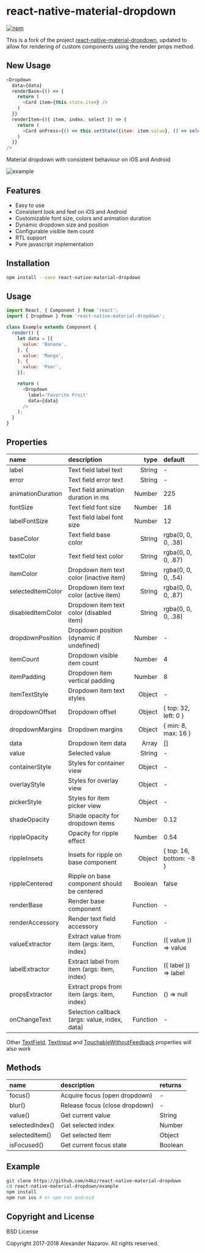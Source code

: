 [npm-badge]: https://img.shields.io/npm/v/react-native-material-dropdown.svg?colorB=ff6d00
[npm-url]: https://npmjs.com/package/react-native-material-dropdown
[license-badge]: https://img.shields.io/npm/l/react-native-material-dropdown.svg?colorB=448aff
[license-url]: https://raw.githubusercontent.com/n4kz/react-native-material-dropdown/master/license.txt
[codeclimate-badge]: https://img.shields.io/codeclimate/maintainability/n4kz/react-native-material-dropdown.svg
[codeclimate-url]: https://codeclimate.com/github/n4kz/react-native-material-dropdown
[example-url]: https://user-images.githubusercontent.com/2055622/27727487-591a807a-5d87-11e7-89f6-f31a442db0c6.gif
[textinput]: https://facebook.github.io/react-native/docs/textinput.html#props
[touchable]: https://facebook.github.io/react-native/docs/touchablewithoutfeedback.html#props
[textfield]: https://github.com/n4kz/react-native-material-textfield#properties

# react-native-material-dropdown

[![npm][npm-badge]][npm-url]

This is a fork of the project [react-native-material-dropdown](https://github.com/n4kz/react-native-material-dropdown/blob/master/src/components/dropdown/index.js), updated to allow for rendering of custom components using the render props method. 

## New Usage

```javascript
<Dropdown
  data={data}
  renderBase={() => {
    return (
      <Card item={this.state.item} />
    )
  }}
  renderItem={({ item, index, select }) => {
    return (
      <Card onPress={() => this.setState({item: item.value}, () => select(index))} item={item.value} />
    )
  }}
/>
```

Material dropdown with consistent behaviour on iOS and Android

![example][example-url]

## Features

* Easy to use
* Consistent look and feel on iOS and Android
* Customizable font size, colors and animation duration
* Dynamic dropdown size and position
* Configurable visible item count
* RTL support
* Pure javascript implementation

## Installation

```bash
npm install --save react-native-material-dropdown
```

## Usage

```javascript
import React, { Component } from 'react';
import { Dropdown } from 'react-native-material-dropdown';

class Example extends Component {
  render() {
    let data = [{
      value: 'Banana',
    }, {
      value: 'Mango',
    }, {
      value: 'Pear',
    }];

    return (
      <Dropdown
        label='Favorite Fruit'
        data={data}
      />
    );
  }
}
```

## Properties

 name              | description                                   | type     | default
:----------------- |:--------------------------------------------- | --------:|:------------------
 label             | Text field label text                         |   String | -
 error             | Text field error text                         |   String | -
 animationDuration | Text field animation duration in ms           |   Number | 225
 fontSize          | Text field font size                          |   Number | 16
 labelFontSize     | Text field label font size                    |   Number | 12
 baseColor         | Text field base color                         |   String | rgba(0, 0, 0, .38)
 textColor         | Text field text color                         |   String | rgba(0, 0, 0, .87)
 itemColor         | Dropdown item text color (inactive item)      |   String | rgba(0, 0, 0, .54)
 selectedItemColor | Dropdown item text color (active item)        |   String | rgba(0, 0, 0, .87)
 disabledItemColor | Dropdown item text color (disabled item)      |   String | rgba(0, 0, 0, .38)
 dropdownPosition  | Dropdown position (dynamic if undefined)      |   Number | -
 itemCount         | Dropdown visible item count                   |   Number | 4
 itemPadding       | Dropdown item vertical padding                |   Number | 8
 itemTextStyle     | Dropdown item text styles                     |   Object | -
 dropdownOffset    | Dropdown offset                               |   Object | { top: 32, left: 0 }
 dropdownMargins   | Dropdown margins                              |   Object | { min: 8, max: 16 }
 data              | Dropdown item data                            |    Array | []
 value             | Selected value                                |   String | -
 containerStyle    | Styles for container view                     |   Object | -
 overlayStyle      | Styles for overlay view                       |   Object | -
 pickerStyle       | Styles for item picker view                   |   Object | -
 shadeOpacity      | Shade opacity for dropdown items              |   Number | 0.12
 rippleOpacity     | Opacity for ripple effect                     |   Number | 0.54
 rippleInsets      | Insets for ripple on base component           |   Object | { top: 16, bottom: -8 }
 rippleCentered    | Ripple on base component should be centered   |  Boolean | false
 renderBase        | Render base component                         | Function | -
 renderAccessory   | Render text field accessory                   | Function | -
 valueExtractor    | Extract value from item (args: item, index)   | Function | ({ value }) => value
 labelExtractor    | Extract label from item (args: item, index)   | Function | ({ label }) => label
 propsExtractor    | Extract props from item (args: item, index)   | Function | () => null
 onChangeText      | Selection callback (args: value, index, data) | Function | -

Other [TextField][textfield], [TextInput][textinput] and [TouchableWithoutFeedback][touchable] properties will also work

## Methods

 name            | description                    | returns
:--------------- |:------------------------------ |:--------
 focus()         | Acquire focus (open dropdown)  | -
 blur()          | Release focus (close dropdown) | -
 value()         | Get current value              | String
 selectedIndex() | Get selected index             | Number
 selectedItem()  | Get selected item              | Object
 isFocused()     | Get current focus state        | Boolean

## Example

```bash
git clone https://github.com/n4kz/react-native-material-dropdown
cd react-native-material-dropdown/example
npm install
npm run ios # or npm run android
```

## Copyright and License

BSD License

Copyright 2017-2018 Alexander Nazarov. All rights reserved.
